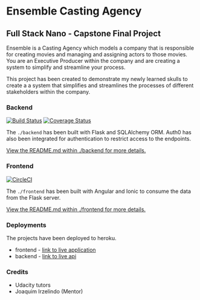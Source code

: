 # Ensemble Casting Agency

## Full Stack Nano - Capstone Final Project

Ensemble is a Casting Agency which models a company that is responsible for creating movies and managing and assigning actors to those movies. You are an Executive Producer within the company and are creating a system to simplify and streamline your process.

This project has been created to demonstrate my newly learned skulls to create a a system that simplifies and streamlines the processes of different stakeholders within the company.

### Backend

[![Build Status](https://travis-ci.org/kalsmic/Ensemble.svg?branch=master)](https://travis-ci.org/kalsmic/Ensemble) [![Coverage Status](https://coveralls.io/repos/github/kalsmic/Ensemble/badge.svg?branch=master)](https://coveralls.io/github/kalsmic/Ensemble?branch=master)

The `./backend` has been built with  Flask and SQLAlchemy ORM. Auth0 has also been integrated for authentication to restrict access to the endpoints.

[View the README.md within ./backend for more details.](./backend/README.md)

### Frontend

[![CircleCI](https://circleci.com/gh/kalsmic/Ensemble/tree/master.svg?style=svg)](https://circleci.com/gh/kalsmic/Ensemble/tree/master)

The `./frontend` has been built with Angular  and Ionic to consume the data from the Flask server.

[View the README.md within ./frontend for more details.](./frontend/README.md)

### Deployments

The projects have been deployed to heroku.

- frontend - [link to live application](https://ensemble-pro.herokuapp.com/)
- backend - [link to live api](http://ensemble-movies.herokuapp.com/)

### Credits

- Udacity tutors
- Joaquim Irzelindo (Mentor)
